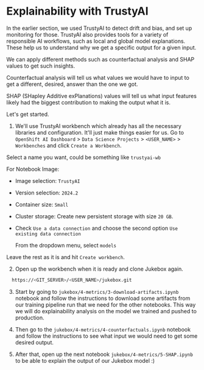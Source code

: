 # Explainability with TrustyAI

In the earlier section, we used TrustyAI to detect drift and bias, and set up monitoring for those. TrustyAI also provides tools for a variety of responsible AI workflows, such as local and global model explanations. These help us to understand why we get a specific output for a given input. 

We can apply different methods such as counterfactual analysis and SHAP values to get such insights. 

Counterfactual analysis will tell us what values we would have to input to get a different, desired, answer than the one we got.

SHAP (SHapley Additive exPlanations) values will tell us what input features likely had the biggest contribution to making the output what it is. 

Let's get started.

1. We'll use TrustyAI workbench which already has all the necessary libraries and configuration. It'll just make things easier for us. Go to `OpenShift AI Dashboard` >  `Data Science Projects` > `<USER_NAME>` > `Workbenches` and click `Create a Workbench`.

  Select a name you want, could be something like `trustyai-wb` 

  For Notebook Image: 

  - Image selection: `TrustyAI`

  - Version selection: `2024.2`

  - Container size: `Small`

  - Cluster storage: Create new persistent storage with size `20 GB`. 

  - Check `Use a data connection` and choose the second option `Use existing data connection`
    
    From the dropdown menu, select `models`

  Leave the rest as it is and hit `Create workbench`.


2. Open up the workbench when it is ready and clone Jukebox again.

  ```bash
    https://<GIT_SERVER>/<USER_NAME>/jukebox.git
  ```

3. Start by going to `jukebox/4-metrics/3-download-artifacts.ipynb` notebook and follow the instructions to download some artifacts from our training pipeline run that we need for the other notebooks. This way we will do explainability analysis on the model we trained and pushed to production.

4. Then go to the `jukebox/4-metrics/4-counterfactuals.ipynb` notebook and follow the instructions to see what input we would need to get some desired output.

5. After that, open up the next notebook `jukebox/4-metrics/5-SHAP.ipynb` to be able to explain the output of our Jukebox model :) 



